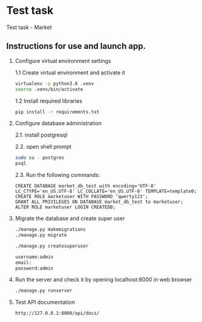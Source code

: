 # Test task

Test task - Market


##  Instructions for use and launch app.

1. Configure virtual environment settings

    1.1 Create virtual environment and activate it
    
    ```bash
    virtualenv -p python3.8 .venv
   source .venv/bin/activate
    ```
    1.2 Install required libraries

    ```bash
    pip install -r requirements.txt
    ```

2. Configure database administration 
    
    2.1. install postgresql
    
    2.2. open shell prompt
    ```bash
    sudo su - postgres
    psql
    ```
    2.3. Run the following commands:
    ```postgresplsql
    CREATE DATABASE market_db_test with encoding='UTF-8' LC_CTYPE='en_US.UTF-8' LC_COLLATE='en_US.UTF-8' TEMPLATE=template0;
    CREATE ROLE marketuser WITH PASSWORD 'qwerty123';
    GRANT ALL PRIVILEGES ON DATABASE market_db_test to marketuser;
    ALTER ROLE marketuser LOGIN CREATEDB;
    ```

3. Migrate the database and create super user

    ```bash
    ./manage.py makemigrations
    ./manage.py migrate
    ```
   
    ```bash
    ./manage.py createsuperuser
   
   username:admin
   email:
   password:admin
    ```

4. Run the server and check it by opening localhost:8000 in web browser

    ```bash
    ./manage.py runserver
    ```
    
5. Test API documentation

    ```
    http://127.0.0.1:8000/api/docs/
    ```
